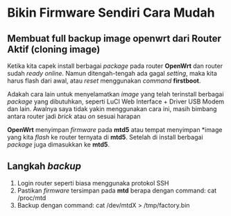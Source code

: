 # Bikin Firmware Sendiri Cara Mudah

## Membuat full backup image openwrt dari Router Aktif (cloning image)
Ketika kita capek install berbagai *package* pada router **OpenWrt** dan router sudah  *ready online*. Namun ditengah-tengah ada gagal *setting*, maka 
kita harus flash dari awal, atau *reset* menggunakan *command* **firstboot**.

Adakah cara lain untuk menyelamatkan *image* yang telah terinstall berbagai *package* yang dibutuhkan, seperti LuCI Web Interface + Driver USB Modem dan 
lain. Awalnya saya tidak yakin menggunakan cara ini, masih bimbang antara router jadi *brick* atau *on* sesuai harapan

**OpenWrt** menyimpan *firmware* pada **mtd5** atau tempat menyimpan *image yang kita *flash* ke router ternyata di **mtd5**. Setelah di install 
berbagai *package* juga dimasukkan ke **mtd5**.

## Langkah *backup*
1. Login router seperti biasa menggunaka protokol SSH
2. Pastikan *firmware* tersimpan pada **mtd** berapa dengan command:
			cat /proc/mtd
3. Backup dengan command:
			cat /dev/mtdX > /tmp/factory.bin

